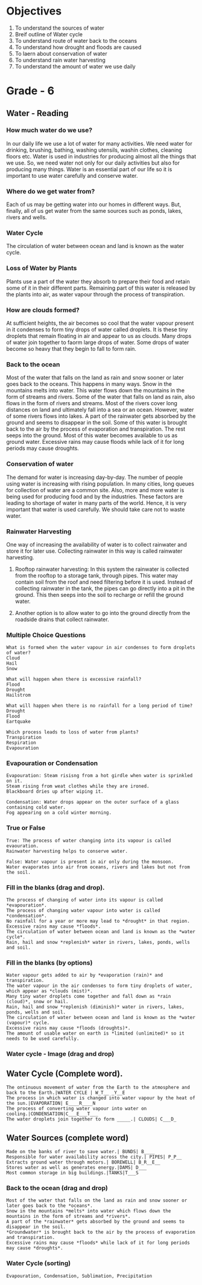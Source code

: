 # Objectives

1. To understand the sources of water
2. Breif outline of Water cycle 
3. To understand route of water back to the oceans 
4. To understand how drought and floods are caused
5. To laern about conservation of water
6. To understand rain water harvesting
7. To understand the amount of water we use daily

# Grade - 6

## Water - Reading

### How much water do we use?
In our daily life we use a lot of water for many activities. We need water for drinking, brushing, bathing, washing utensils, washin clothes, cleaning floors etc. Water is used in industries for producing almost all the things that we use. So, we need water not only for our daily activities but also for producing many things. Water is an essential part of our life so it is important to use water carefully and conserve water.


### Where do we get water from?

Each of us may be getting water into our homes in different ways. But, finally, all of us get water from the same sources such as ponds, lakes, rivers and wells.

### Water Cycle

The circulation of water between ocean and land is known as the water cycle. 

### Loss of Water by Plants

Plants use a part of the water they absorb to prepare their food and retain some of it in their different parts. Remaining part of this water is released by the plants into air, as water vapour through the process of transpiration.

### How are clouds formed? 

At sufficient heights, the air becomes so cool that the water vapour present in it condenses to form tiny drops of water called droplets. It is these tiny droplets that remain floating in air and appear to us as clouds. Many drops of water join together to faorm large drops of water. Some drops of water become so heavy that they begin to fall to form rain.

### Back to the ocean

Most of the water that falls on the land as rain and snow sooner or later goes back to the oceans. This happens in many ways. Snow in the mountains melts into water. This water flows down the mountains in the form of streams and rivers. Some of the water that falls on land as rain, also flows in the form of rivers and streams. Most of the rivers cover long distances on land and ultimately fall into a sea or an ocean. However, water of some rivers flows into lakes. A part of the rainwater gets absorbed by the ground and seems to disappear in the soil. Some of this water is brought back to the air by the process of evaporation and transpiration. The rest seeps into the ground. Most of this water becomes available to us as ground water. Excessive rains may cause floods while lack of it for long periods may cause droughts.

### Conservation of water

The demand for water is increasing day-by-day. The number of people using water is increasing with rising population. In many cities, long queues for collection of water are a common site. Also, more and more water is being used for producing food and by the industries. These factors are leading to shortage of water in many parts of the world. Hence, it is very important that water is used carefully. We should take care not to waste water.

### Rainwater Harvesting

One way of increasing the availability of water is to collect rainwater and store it for later use. Collecting rainwater in this way is called rainwater harvesting.

1. Rooftop rainwater harvesting: In this system the rainwater is collected from the rooftop to a storage tank, through pipes. This water may contain soil from the roof and need filtering before it is used. Instead of collecting rainwater in the tank, the pipes can go directly into a pit in the ground. This then seeps into the soil to recharge or refill the ground water.

2. Another option is to allow water to go into the ground directly from the roadside drains that collect rainwater.


### Multiple Choice Questions 


```
What is formed when the water vapour in air condenses to form droplets of water?
Cloud
Hail
Snow

What will happen when there is excessive rainfall?
Flood
Drought
Hailstrom

What will happen when there is no rainfall for a long period of time?
Drought
Flood
Eartquake

Which process leads to loss of water from plants?
Transpiration
Respiration
Evapouration
```
### Evapouration or Condensation

```
Evapouration: Steam risisng from a hot girdle when water is sprinkled on it.
Steam rising from weat clothes while they are ironed.
Blackboard dries up after wiping it.

Condensation: Water drops appear on the outer surface of a glass containing cold water.
Fog appearing on a cold winter morning.
```

### True or False

```
True: The process of water changing into its vapour is called evaouration.
Rainwater harvesting helps to conserve water.

False: Water vapour is present in air only during the monsoon. 
Water evaporates into air from oceans, rivers and lakes but not from the soil.
```

### Fill in the blanks (drag and drop).
```
The process of changing of water into its vapour is called *evapouration*.
The process of changing water vapour into water is called *condensation*.
No rainfall for a year or more may lead to *drought* in that region.
Excessive rains may cause *floods*.
The circulation of water between ocean and land is known as the *water cycle*.
Rain, hail and snow *replenish* water in rivers, lakes, ponds, wells and soil.
```
### Fill in the blanks (by options)

```
Water vapour gets added to air by *evaporation (rain)* and transpiration.
The water vapour in the air condenses to form tiny droplets of water, which appear as *clouds (mist)*. 
Many tiny water droplets come together and fall down as *rain (cloud)*, snow or hail.
Rain, hail and snow *replenish (diminish)* water in rivers, lakes, ponds, wells and soil.
The circulation of water between ocean and land is known as the *water (vapour)* cycle.
Excessive rains may cause *floods (droughts)*.
The amount of usable water on earth is *limited (unlimited)* so it needs to be used carefully.
```
### Water cycle - Image (drag and drop)

## Water Cycle (Complete word).
```
The ontinuous movement of water from the Earth to the atmosphere and back to the Earth.|WATER CYCLE | W_T__ _Y__E
The process in which water is changed into water vapour by the heat of the sun.|EVAPORATION| E____R____N
The process of converting water vapour into water on cooling.|CONDENSATION|C___E___T___
The water droplets join together to form _____.| CLOUDS| C___D_
```
## Water Sources (complete word)
```
Made on the banks of river to save water.| BUNDS| B____
Responsible for water availability across the city.| PIPES| P_P__
Extracts ground water through motors.| BOREWELL| B_R__E__
Stores water as well as generates energy.|DAMS| D___
Most common storage in big buildings.|TANKS|T___S
```
### Back to the ocean (drag and drop)
```
Most of the water that falls on the land as rain and snow sooner or later goes back to the *oceans*.
Snow in the mountains *melts* into water which flows down the mountains in the form of streams and *rivers*.
A part of the *rainwater* gets absorbed by the ground and seems to disappear in the soil.
*Groundwater* is brought back to the air by the process of evaporation and transpiration. 
Excessive rains may cause *floods* while lack of it for long periods may cause *droughts*.
```
### Water Cycle (sorting)
```
Evapouration, Condensation, Sublimation, Precipitation
```
